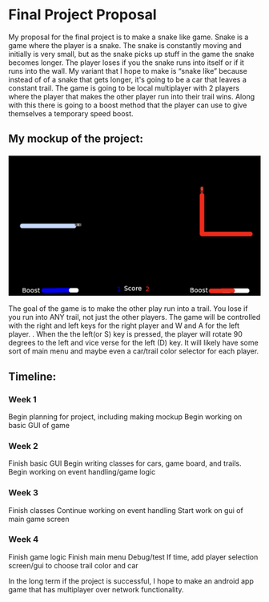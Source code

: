 # Final Project Proposal

My proposal for the final project is to make a snake like game. Snake is a game where the player is a snake. The snake is constantly moving and initially is very small, but as the snake picks up stuff in the game the snake becomes longer. The player loses if you the snake runs into itself or if it runs into the wall. My variant that I hope to make is “snake like” because instead of of a snake that gets longer, it's going to be a car that leaves a constant trail. The game is going to be local multiplayer with 2 players where the player that makes the other player run into their trail wins. Along with this there is going to a boost method that the player can use to give themselves a temporary speed boost.

## My mockup of the project: 
![Game mockup](https://github.com/bribrah/Java-Final-Project/raw/master/Mockup.png)

The goal of the game is to make the other play run into a trail. You lose if you run into ANY trail, not just the other players.  The game will be controlled with the right and left keys for the right player and W and A for the left player. . When the the left(or S) key is pressed, the player will rotate 90 degrees to the left and vice verse for the left (D) key. It will likely have some sort of main menu and maybe even a car/trail color selector for each player.

## Timeline:

### Week 1

Begin planning for project, including making mockup
Begin working on basic GUI of game

### Week 2

Finish basic GUI
Begin writing classes for cars, game board, and trails.
Begin working on event handling/game logic

### Week 3

Finish classes
Continue working on event handling
Start work on gui of main game screen

### Week 4
Finish game logic
Finish main menu
Debug/test
If time, add player selection screen/gui to choose trail color and car

In the long term if the project is successful, I hope to make an android app game that has multiplayer over network functionality.
